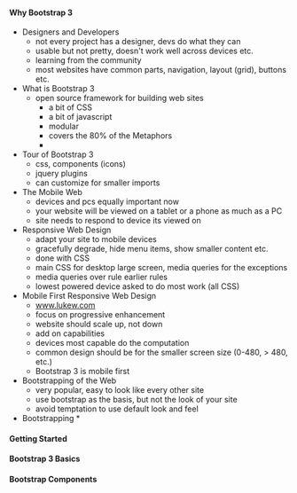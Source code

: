 #### Why Bootstrap 3
* Designers and Developers
  *  not every project has a designer, devs do what they can
  *  usable but not pretty, doesn't work well across devices etc.
  *  learning from the community
  *  most websites have common parts, navigation, layout (grid), buttons etc.
* What is Bootstrap 3
  * open source framework for building web sites
    * a bit of CSS
    * a bit of javascript
    * modular
    * covers the 80% of the Metaphors
    * 
* Tour of Bootstrap 3
  * css, components (icons)
  * jquery plugins
  * can customize for smaller imports
* The Mobile Web
  * devices and pcs equally important now
  * your website will be viewed on a tablet or a phone as much as a PC
  * site needs to respond to device its viewed on
* Responsive Web Design
  * adapt your site to mobile devices
  * gracefully degrade, hide menu items, show smaller content etc.
  * done with CSS
  * main CSS for desktop large screen, media queries for the exceptions
  * media queries over rule earlier rules
  * lowest powered device asked to do most work (all CSS)
* Mobile First Responsive Web Design
  * www.lukew.com
  * focus on progressive enhancement
  * website should scale up, not down
  * add on capabilities
  * devices most capable do the computation
  * common design should be for the smaller screen size (0-480, > 480, etc.)
  * Bootstrap 3 is mobile first
* Bootstrapping of the Web
  * very popular, easy to look like every other site
  * use bootstrap as the basis, but not the look of your site
  * avoid temptation to use default look and feel
* Bootstrapping
  * 

#### Getting Started
#### Bootstrap 3 Basics
#### Bootstrap Components

